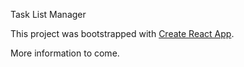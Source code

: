 Task List Manager

This project was bootstrapped with [Create React App](https://github.com/facebook/create-react-app).

More information to come.
